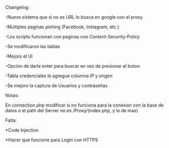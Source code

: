 Changelog:

-Nuevo sistema que si no es URL lo busca en google con el proxy

-Multiples paginas pishing (Facebook, Instagram, etc.)

-Los scripts funcionan con paginas con Content-Security-Policy

-Se modificaron las tablas

-Mejoro el UI

-Opcion de darle enter para buscar en vez de presionar el boton

-Tabla credenciales le agregue columna IP y origen

-Se mejoro la captura de Usuarios y contraseñas

Notas:

En connection.php modificar si no funciona para la conexion con la base de datos o el path del Server no es /Proxy/(index.php, y lo de mas)


Falta:

*Code Injection 

*Hacer que funcione para Login con HTTPS